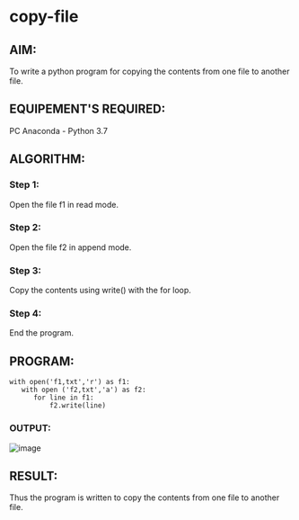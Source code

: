 # copy-file
## AIM:
To write a python program for copying the contents from one file to another file.
## EQUIPEMENT'S REQUIRED: 
PC
Anaconda - Python 3.7
## ALGORITHM: 
### Step 1:
Open the file f1 in read mode.

### Step 2: 
Open the file f2 in append mode.

### Step 3: 
Copy the contents using write() with the for loop.

### Step 4:   
End the program.

## PROGRAM:
```
with open('f1,txt','r') as f1:
   with open ('f2,txt','a') as f2:
      for line in f1:
          f2.write(line)
```
### OUTPUT:
![image](https://github.com/ramanpiritha/copy-file/assets/147084116/615fcfd1-1228-4dcf-b9fe-34e015ad283c)




## RESULT:
Thus the program is written to copy the contents from one file to another file.
